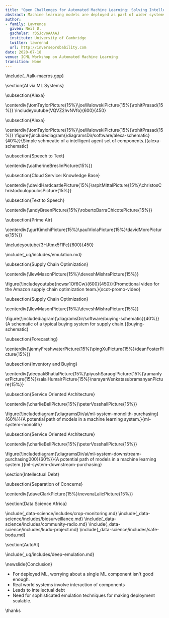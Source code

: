 ```yaml
---
title: "Open Challenges for Automated Machine Learning: Solving Intellectual Debt with AutoAI"
abstract: Machine learning models are deployed as part of wider systems where outputs of one model are consumed by other models. This composite structure for machine learning systems is the dominant approach for deploying artificial intelligence. Such deployed systems can be complex to understand, they bring with them intellectual debt. In this talk we'll argue that the next frontier for automated machine learning is to move to automation of the systems design, going from AutoML to AutoAI.
author:
- family: Lawrence
  given: Neil D.
  gscholar: r3SJcvoAAAAJ
  institute: University of Cambridge
  twitter: lawrennd
  url: http://inverseprobability.com
date: 2020-07-18
venue: ICML Workshop on Automated Machine Learning
transition: None
---
```


\include{../talk-macros.gpp}

\section{AI via ML Systems}

\subsection{Alexa}

\centerdiv{\tomTaylorPicture{15%}\joeWalowskiPicture{15%}\rohitPrasad{15%}}
\includeyoutube{VQVZ2hvNVfo}{600}{450}

\subsection{Alexa}

\centerdiv{\tomTaylorPicture{15%}\joeWalowskiPicture{15%}\rohitPrasad{15%}}
\figure{\includediagram{\diagramsDir/software/alexa-schematic}{40%}}{Simple schmeatic of a intelligent agent set of components.}{alexa-schematic}

\subsection{Speech to Text}

\centerdiv{\catherineBreslinPicture{15%}}

\subsection{Cloud Service: Knowledge Base}

\centerdiv{\davidHardcastlePicture{15%}\arpitMittalPicture{15%}\christosChristodoulopoulosPicture{15%}}

\subsection{Text to Speech}

\centerdiv{\andyBreenPicture{15%}\robertoBarraChicotePicture{15%}}

\subsection{Prime Air}

\centerdiv{\gurKimchiPicture{15%}\paulViolaPicture{15%}\davidMoroPicture{15%}}

\includeyoutube{3HJtmx5f1Fc}{600}{450} 

\include{_uq/includes/emulation.md}


\subsection{Supply Chain Optimization}

\centerdiv{\llewMasonPicture{15%}\deveshMishraPicture{15%}}

\figure{\includeyoutube{ncwsr1Of6Cw}{600}{450}}{Promotional video for the Amazon supply chain optimization team.}{scot-promo-video}

\subsection{Supply Chain Optimization}

\centerdiv{\llewMasonPicture{15%}\deveshMishraPicture{15%}}

\figure{\includediagram{\diagramsDir/software/buying-schematic}{40%}}{A schematic of a typical buying system for supply chain.}{buying-schematic}


\subsection{Forecasting}

\centerdiv{\jennyFreshwaterPicture{15%}\pingXuPicture{15%}\deanFosterPicture{15%}}

\subsection{Inventory and Buying}

\centerdiv{\deepakBhatiaPicture{15%}\piyushSaraogiPicture{15%}\ramanIyerPicture{15%}\salalHumairPicture{15%}\narayanVenkatasubramanyanPicture{15%}}

\subsection{Service Oriented Architecture}

\centerdiv{\charlieBellPicture{15%}\peterVosshallPicture{15%}}

\figure{\includediagram{\diagramsDir/ai/ml-system-monolith-purchasing}{60%}}{A potential path of models in a machine learning system.}{ml-system-monolith}

\subsection{Service Oriented Architecture}

\centerdiv{\charlieBellPicture{15%}\peterVosshallPicture{15%}}

\figure{\includediagram{\diagramsDir/ai/ml-system-downstream-purchasing000}{60%}}{A potential path of models in a machine learning system.}{ml-system-downstream-purchasing}


\section{Intellectual Debt}

\subsection{Separation of Concerns}

\centerdiv{\daveClarkPicture{15%}\nevenaLalicPicture{15%}}


\section{Data Science Africa}

\include{_data-science/includes/crop-monitoring.md}
\include{_data-science/includes/biosurveillance.md}
\include{_data-science/includes/community-radio.md}
\include{_data-science/includes/kudu-project.md}
\include{_data-science/includes/safe-boda.md}


\section{AutoAI}


\include{_uq/includes/deep-emulation.md}



<!-- \include{_data-science/includes/milan.md} -->
<!-- \include{_uq/includes/emukit-software.md} -->

\newslide{Conclusion}

* For deployed ML, worrying about a single ML component isn't good enough.
* Real world systems involve interaction of components
* Leads to intellectual debt
* Need for sophisticated emulation techniques for making deployment scalable.

\thanks

